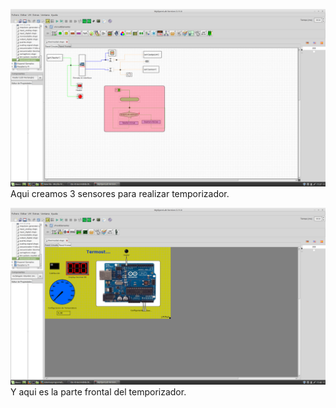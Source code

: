 ![](Paso1.png)
Aqui creamos 3 sensores para realizar temporizador.

![](Paso2.png)
Y aqui es la parte frontal del temporizador.
